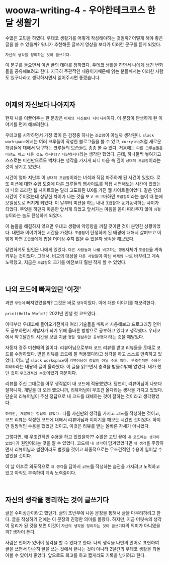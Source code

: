 # woowa-writing-4 - 우아한테크코스 한 달 생활기

수많은 고민을 하였다. 우테코 생활기를 어떻게 작성해야하는 것일까? 어떻게 해야 좋은 글을 쓸 수 있을까? 워니가 추천해준 글쓰기 영상을 보다가 이러한 문구를 듣게 되었다.

`자신의 생각을 정리하는 것이 글쓰기다.`

이 문구를 들으면서 이번 글의 테마를 정하였다. 우테코 생활을 하면서 나에게 생긴 변화들을 공유해보려고 한다. 지극히 주관적인 내용이기때문에 읽는 분들께서는 이러한 사람도 있구나라고 생각하시면서 읽어주시면 좋겠습니다.

<br>

## 어제의 자신보다 나아지자

현재 나를 이끌어주는 한 문장은 `어제의 자신보다 나아지자`이다. 이 문장이 탄생하게 된 이야기를 먼저 해보려한다.

우테코를 시작하면서 가장 많이 든 감정중 하나는 `조급함`이 아닐까 생각된다. `slack workspace`에서는 여러 크루들이 작성한 블로그들을 볼 수 있고, `currying`처럼 새로운 개념들에 대해서 탐구하는 크루들의 모습들도 종종 볼 수 있다. 처음에는 `다른 크루분들은 미션도 하고 다른 것도 하시네!? 대단하시다`라는 생각만 했었다. 근데, 하나둘씩 쌓여가고 스스로는 미션만으로도 벅차다는 생각을 가지게 되니 마음 속 깊이 `상대적 조급함`이라는 것이 생기고 있었다.

시간이 얼마 지난후 이 `상대적 조급함`이라는 녀석과 직접 마주하게 된 사건이 있었다. 로또 미션에 대한 수업 도중에 다른 크루들의 웹사이트를 직접 시연해보는 시간이 있었는데 나의 초라한 웹 사이트와는 달리 고도화된 UX를 가진 웹 사이트들이었다. 같은 양의 시간이 주어졌는데 상당한 차이가 나는 것을 보고 조그마하던 `조급함`이라는 놈이 내 눈에 보일정도로 커지게 되었다. 이 날부터 미션을 하는 내내 `조급함`과 동거동락하는 사이가 되었다. 무엇을 하던지 마음만 앞서게 되었고 앞서가는 마음을 몸이 따라주지 않아 `좌절감`이라는 놈도 탄생하게 되었다.

이 놈들을 해결하지 않으면 우테코 생활에 악영향을 끼칠 것이란 것이 분명한 상황이었다. 내면과 이야기하는 시간을 가졌다. `조급함`이 탄생하게 된 배경에 대해서 살펴보고 어떻게 하면 `조급함`에게 밥을 더이상 주지 않을 수 있을까 생각을 해보았다.

당연하게도 원인은 나에게 있었다. `다른 사람들과 나를 비교하는 행동`자체가 `조급함`을 계속 키우는 것이었다. 그래서, 비교의 대상을 `다른 사람들`이 아닌 `어제의 나`로 바꾸려고 계속 노력했고, 지금은 `조급함`의 크기를 예전보다 훨씬 작게 할 수 있었다.

<br>

## 나의 코드에 빠져있던 '이것'

과연 `무엇이` 빠져있었을까? 그것은 바로 `생각`이었다. 이에 대한 이야기를 해보려한다.

`print(Hello World!)` 2021년 인생 첫 코드였다.

이때부터 우테코에 들어오기전까지 여러 기술들을 배워서 사용해보고 프로그래밍 언어도 공부하면서 개발자가 되기 위해 올바른 방향으로 공부하고 있다고 생각했다. 우테코에서 약 2달간의 시간을 보낸 지금 `정말 열심히만 공부했다` 라는 것을 깨달았다.

자동차 경주 미션때의 일이다. 리뷰어님으로부터 코드 리뷰를 받고 리뷰들을 토대로 코드를 수정하였다. 받은 리뷰를 코드에 잘 적용했다라고 생각을 하고 스스로 만족하고 있었다. 어느 날 `slack workspace`에 `리뷰어님이 정답이 아닐 수도 있다. 무조건적인 수용은 피해라`라는 내용의 글이 올라왔다. 이 글을 읽으면서 충격을 받을수밖에 없었다. 내가 했던 것이 `무조건적인 수용`이었기 때문이다.

리뷰를 주신 그대로를 아무 생각없이 내 코드에 적용했었다. 당연히, 리뷰어님이 나보다 잘하니까, 개발을 더 오래 했으니까, 리뷰어님이 무조건 옳다라는 생각을 가지고 있었다. 단순히 리뷰어님이 주신 정답으로 내 코드를 대체하는 것이 잘하는 것이라고 생각했었다.

`하지만, 개발에는 정답이 없었다.` 다들 자신만의 생각을 가지고 코드를 작성하는 것이고, 코드 리뷰는 작성한 코드에 대해서 리뷰어님과 이야기를 해보는 시간인 것이었다. 하지만 일방적인 수용을 했었던 것이고, 이것은 리뷰를 받는 올바른 자세가 아니었다.

그렇다면, 왜 무조건적인 수용을 하고 있었을까?? 수많은 고민 끝에 `내 코드에는 생각이 없었다`가 원인이라는 것을 알 수 있었다. 코드에 `내 생각`이 담겨있었다면 `내 생각`을 주장하면서 리뷰어님과 썰전이라도 벌였을 것이고 최종적으로는 무조건적인 수용이 일어날 수 없었을 것이다.

이 날 이후로 의도적으로 `내 생각`을 담아서 코드를 작성하는 습관을 가지려고 노력하고 있고 아직도 부족하여 계속 노력중이다.

<br>

## 자신의 생각을 정리하는 것이 글쓰기다

글은 수미상관이라고 했던가. 글의 초반부에 나온 문장을 통해서 글을 마무리하려고 한다. 글을 작성하기 전에는 이 문장의 진정한 의미를 몰랐다. 하지만, 지금 머릿속의 생각이 정리가 된 것을 보면 이것이 `자신의 생각을 정리하는 것이 글쓰기다`의 의미가 아니였을까? 생각이 든다.

사람은 언어가 있어야 생각을 할 수 있다고 한다. 나의 생각을 나만의 언어로 표현하여 글을 쓰면서 단순히 글을 쓰는 것에서 끝나는 것이 아니라 2달간의 우테코 생활을 되돌아볼 수 있어서 좋았다. 앞으로도 회고를 하고 짧게라도 기록을 남기려고 한다.

